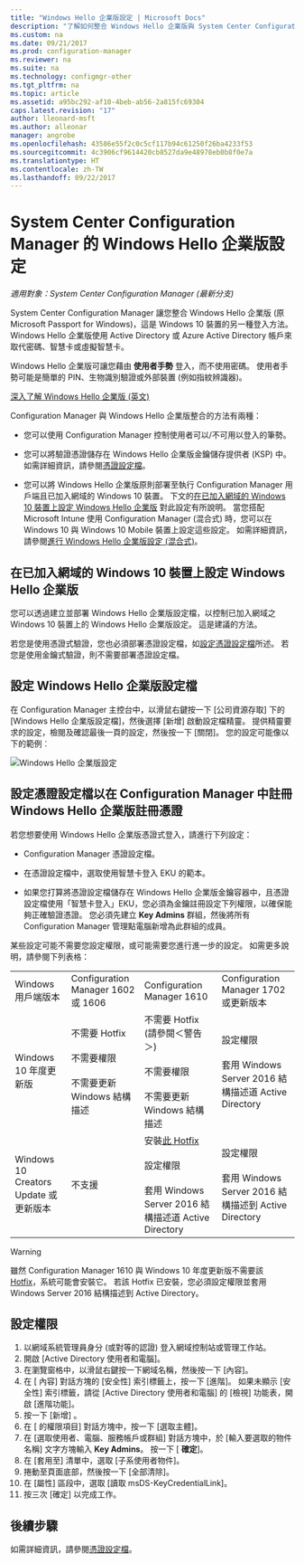 ```yaml
---
title: "Windows Hello 企業版設定 | Microsoft Docs"
description: "了解如何整合 Windows Hello 企業版與 System Center Configuration Manager。"
ms.custom: na
ms.date: 09/21/2017
ms.prod: configuration-manager
ms.reviewer: na
ms.suite: na
ms.technology: configmgr-other
ms.tgt_pltfrm: na
ms.topic: article
ms.assetid: a95bc292-af10-4beb-ab56-2a815fc69304
caps.latest.revision: "17"
author: lleonard-msft
ms.author: alleonar
manager: angrobe
ms.openlocfilehash: 43586e55f2c0c5cf117b94c61250f26ba4233f53
ms.sourcegitcommit: 4c3906cf9614420cb8527da9e48978eb0b8f0e7a
ms.translationtype: HT
ms.contentlocale: zh-TW
ms.lasthandoff: 09/22/2017
---
```

# <a name="windows-hello-for-business-settings-in-system-center-configuration-manager"></a>System Center Configuration Manager 的 Windows Hello 企業版設定

*適用對象：System Center Configuration Manager (最新分支)*

System Center Configuration Manager 讓您整合 Windows Hello 企業版 (原 Microsoft Passport for Windows)，這是 Windows 10 裝置的另一種登入方法。 Windows Hello 企業版使用 Active Directory 或 Azure Active Directory 帳戶來取代密碼、智慧卡或虛擬智慧卡。  

Windows Hello 企業版可讓您藉由 **使用者手勢** 登入，而不使用密碼。 使用者手勢可能是簡單的 PIN、生物識別驗證或外部裝置 (例如指紋辨識器)。

[深入了解 Windows Hello 企業版 (英文)](https://docs.microsoft.com/windows/access-protection/hello-for-business/hello-identity-verification)

 Configuration Manager 與 Windows Hello 企業版整合的方法有兩種：  

-   您可以使用 Configuration Manager 控制使用者可以/不可用以登入的筆勢。  

-   您可以將驗證憑證儲存在 Windows Hello 企業版金鑰儲存提供者 (KSP) 中。 如需詳細資訊，請參閱[憑證設定檔](introduction-to-certificate-profiles.md)。  

- 您可以將 Windows Hello 企業版原則部署至執行 Configuration Manager 用戶端且已加入網域的 Windows 10 裝置。 下文的[在已加入網域的 Windows 10 裝置上設定 Windows Hello 企業版](#configure-windows-hello-for-business-on-domain-joined-windows-10-devices) 對此設定有所說明。 當您搭配 Microsoft Intune 使用 Configuration Manager (混合式) 時，您可以在 Windows 10 與 Windows 10 Mobile 裝置上設定這些設定。 如需詳細資訊，請參閱[進行 Windows Hello 企業版設定 (混合式)](../../mdm/deploy-use/windows-hello-for-business-settings.md)。

## <a name="configure-windows-hello-for-business-on-domain-joined-windows-10-devices"></a>在已加入網域的 Windows 10 裝置上設定 Windows Hello 企業版
您可以透過建立並部署 Windows Hello 企業版設定檔，以控制已加入網域之 Windows 10 裝置上的 Windows Hello 企業版設定。 這是建議的方法。


若您是使用憑證式驗證，您也必須部署憑證設定檔，如[設定憑證設定檔](#configure-a-certificate-profile)所述。 若您是使用金鑰式驗證，則不需要部署憑證設定檔。

## <a name="configure-a-windows-hello-for-business-profile"></a>設定 Windows Hello 企業版設定檔  

在 Configuration Manager 主控台中，以滑鼠右鍵按一下 [公司資源存取] 下的 [Windows Hello 企業版設定檔]，然後選擇 [新增] 啟動設定檔精靈。 提供精靈要求的設定，檢閱及確認最後一頁的設定，然後按一下 [關閉]。 您的設定可能像以下的範例︰  

![Windows Hello 企業版設定](../media/Hello-for-Business-settings.png)

## <a name="configure-a-certificate-profile-to-enroll-the-windows-hello-for-business-enrollment-certificate-in-configuration-manager"></a>設定憑證設定檔以在 Configuration Manager 中註冊 Windows Hello 企業版註冊憑證  
 若您想要使用 Windows Hello 企業版憑證式登入，請進行下列設定：  

-   Configuration Manager 憑證設定檔。  

-   在憑證設定檔中，選取使用智慧卡登入 EKU 的範本。  

-   如果您打算將憑證設定檔儲存在 Windows Hello 企業版金鑰容器中，且憑證設定檔使用「智慧卡登入」EKU，您必須為金鑰註冊設定下列權限，以確保能夠正確驗證憑證。
您必須先建立 **Key Admins** 群組，然後將所有Configuration Manager 管理點電腦新增為此群組的成員。

某些設定可能不需要您設定權限，或可能需要您進行進一步的設定。 如需更多說明，請參閱下列表格：

|||||
|-|-|-|-|
|Windows 用戶端版本|Configuration Manager 1602 或 1606|Configuration Manager 1610|Configuration Manager 1702 或更新版本|
|Windows 10 年度更新版|不需要 Hotfix<br><br>不需要權限<br><br>不需要更新 Windows 結構描述|不需要 Hotfix (請參閱＜警告＞)<br><br>不需要權限<br><br>不需要更新 Windows 結構描述|設定權限<br><br>套用 Windows Server 2016 結構描述道 Active Directory|
|Windows 10 Creators Update 或更新版本|不支援|安裝[此 Hotfix](https://support.microsoft.com/help/4010155/update-rollup-for-system-center-configuration-manager-current-branch-v)<br><br>設定權限<br><br>套用 Windows Server 2016 結構描述道 Active Directory|設定權限<br><br>套用 Windows Server 2016 結構描述到 Active Directory|

> [!WARNING]
> 雖然 Configuration Manager 1610 與 Windows 10 年度更新版不需要該 [Hotfix](https://support.microsoft.com/help/4010155/update-rollup-for-system-center-configuration-manager-current-branch-v)，系統可能會安裝它。  若該 Hotfix 已安裝，您必須設定權限並套用 Windows Server 2016 結構描述到 Active Directory。

## <a name="to-configure-permissions"></a>設定權限

1.  以網域系統管理員身分 (或對等的認證) 登入網域控制站或管理工作站。
2.  開啟 [Active Directory 使用者和電腦]。
3.  在瀏覽窗格中，以滑鼠右鍵按一下網域名稱，然後按一下 [內容]。
4.  在 [<domain name> 內容] 對話方塊的 [安全性] 索引標籤上，按一下 [進階]。 如果未顯示 [安全性] 索引標籤，請從 [Active Directory 使用者和電腦] 的 [檢視] 功能表，開啟 [進階功能]。
5.  按一下 [新增] 。
6.  在 [<domain name> 的權限項目] 對話方塊中，按一下 [選取主體]。
7.  在 [選取使用者、電腦、服務帳戶或群組] 對話方塊中，於 [輸入要選取的物件名稱] 文字方塊輸入 **Key Admins**。  按一下 [ **確定**]。
8.  在 [套用至] 清單中，選取 [子系使用者物件]。
9.  捲動至頁面底部，然後按一下 [全部清除]。
10. 在 [屬性] 區段中，選取 [讀取 msDS-KeyCredentialLink]。
11. 按三次 [確定] 以完成工作。


## <a name="next-steps"></a>後續步驟

如需詳細資訊，請參閱[憑證設定檔](introduction-to-certificate-profiles.md)。  




